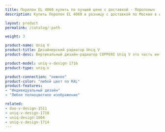 ```yaml
---
title: Поролон EL 4060 купить по лучшей цене с доставкой - Поролоныч
description: Купить Поролон EL 4060 в розницу с доставкой по Москве в интернет-магазине Поролоныча.

layout: product
permalink: /catalog/:path

weight: 3

product-name: Uniq V
product-title: Дизайнерский радиатор Uniq V
product-desc: Вертикальный дизайн-радиатор COPPERI Uniq V это часть интерьера, которой можно любоваться бесконечно. Строгая форма и яркое оформление передней панели мгновенно обращают на себя внимание и не дают отвести взгляд.

product-model: uniq-v-design-1716
product-type: uniq-v

product-connection: "нижнее"
product-color: "любой цвет по RAL"
product-features:
- "Индивидуальный дизайн"
- "Любое полноцветное изображение"

related:
- duo-v-design-1511
- uniq-v-design-1718
- uniq-design-1604
- uniq-v-design-1714
---
```

